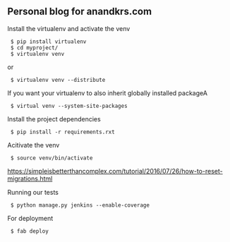 ## Personal blog for anandkrs.com

Install the virtualenv and activate the venv
``` 
 $ pip install virtualenv
 $ cd myproject/
 $ virtualenv venv
```
 or
```
 $ virtualenv venv --distribute
```

If you want your virtualenv to also inherit globally installed packageA
```
 $ virtual venv --system-site-packages
```

Install the project dependencies
```
 $ pip install -r requirements.rxt
```

Acitivate the venv
```
 $ source venv/bin/activate
```

 https://simpleisbetterthancomplex.com/tutorial/2016/07/26/how-to-reset-migrations.html

Running our tests
```
 $ python manage.py jenkins --enable-coverage
```

For deployment
```
 $ fab deploy
```
